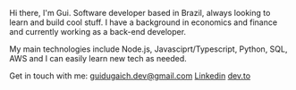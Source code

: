 Hi there, I'm Gui. Software developer based in Brazil, always looking to learn and build cool stuff. I have a background in economics and finance and currently working as a back-end developer.

My main technologies include Node.js, Javasciprt/Typescript, Python, SQL, AWS and I can easily learn new tech as needed.

Get in touch with me: 
guidugaich.dev@gmail.com
[Linkedin](https://www.linkedin.com/in/guidugaich/)
[dev.to](https://dev.to/guidugaich)
